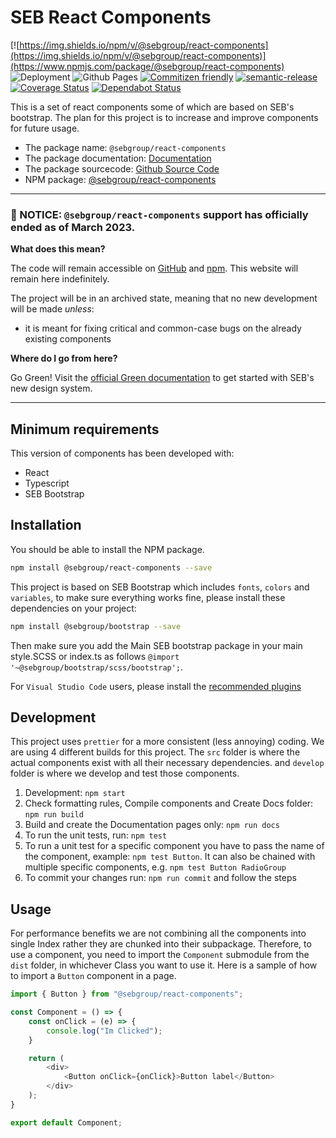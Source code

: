 # SEB React Components

[![https://img.shields.io/npm/v/@sebgroup/react-components](https://img.shields.io/npm/v/@sebgroup/react-components)](https://www.npmjs.com/package/@sebgroup/react-components)
![Deployment](https://github.com/sebgroup/react-components/workflows/Deployment/badge.svg)
![Github Pages](https://github.com/sebgroup/react-components/workflows/Github%20Pages/badge.svg)
[![Commitizen friendly](https://img.shields.io/badge/commitizen-friendly-brightgreen.svg)](http://commitizen.github.io/cz-cli/)
[![semantic-release](https://img.shields.io/badge/%20%20%F0%9F%93%A6%F0%9F%9A%80-semantic--release-e10079.svg)](https://github.com/semantic-release/semantic-release)
[![Coverage Status](https://coveralls.io/repos/github/sebgroup/react-components/badge.svg?branch=master)](https://coveralls.io/github/sebgroup/react-components?branch=master)
[![Dependabot Status](https://api.dependabot.com/badges/status?host=github&repo=sebgroup/react-components)](https://dependabot.com)

This is a set of react components some of which are based on SEB's bootstrap. The plan for this project is to increase and improve components for future usage.

- The package name: `@sebgroup/react-components`
- The package documentation: [Documentation](https://sebgroup.github.io/react-components)
- The package sourcecode: [Github Source Code](https://github.com/sebgroup/react-components)
- NPM package: [@sebgroup/react-components](https://www.npmjs.com/package/@sebgroup/react-components)

---

### :rotating_light: NOTICE: `@sebgroup/react-components` support has officially ended as of March 2023.

**What does this mean?**

The code will remain accessible on [GitHub](https://github.com/sebgroup/ng-components) and [npm](https://github.com/sebgroup/ng-components). This website will remain here indefinitely.

The project will be in an archived state, meaning that no new development will be made _unless_:

-   it is meant for fixing critical and common-case bugs on the already existing components

**Where do I go from here?**

Go Green! Visit the [official Green documentation](https://sebgroup.github.io/green/latest/chlorophyll) to get started with SEB's new design system.

---

## Minimum requirements

This version of components has been developed with:

-   React
-   Typescript
-   SEB Bootstrap

## Installation

You should be able to install the NPM package.

```bash
npm install @sebgroup/react-components --save
```

This project is based on SEB Bootstrap which includes `fonts`, `colors` and `variables`, to make sure everything works fine, please install these dependencies on your project:

```bash
npm install @sebgroup/bootstrap --save
```

Then make sure you add the Main SEB bootstrap package in your main style.SCSS or index.ts as follows
`@import '~@sebgroup/bootstrap/scss/bootstrap';`.

For `Visual Studio Code` users, please install the [recommended plugins](.vscode/extensions.json)

## Development

This project uses `prettier` for a more consistent (less annoying) coding. We are using 4 different builds for this project. The `src` folder is where the actual components exist with all their necessary dependencies. and `develop` folder is where we develop and test those components.

1. Development: `npm start`
2. Check formatting rules, Compile components and Create Docs folder: `npm run build`
3. Build and create the Documentation pages only: `npm run docs`
4. To run the unit tests, run: `npm test`
5. To run a unit test for a specific component you have to pass the name of the component, example: `npm test Button`. It can also be chained with multiple specific components, e.g. `npm test Button RadioGroup`
6. To commit your changes run: `npm run commit` and follow the steps

## Usage

For performance benefits we are not combining all the components into single Index rather they are chunked into their subpackage. Therefore, to use a component, you need to import the `Component` submodule from the `dist` folder, in whichever Class you want to use it. Here is a sample of how to import a `Button` component in a page.

```javascript
import { Button } from "@sebgroup/react-components";

const Component = () => {
    const onClick = (e) => {
        console.log("Im Clicked");
    }

    return (
        <div>
            <Button onClick={onClick}>Button label</Button>
        </div>
    );
}

export default Component;
```
